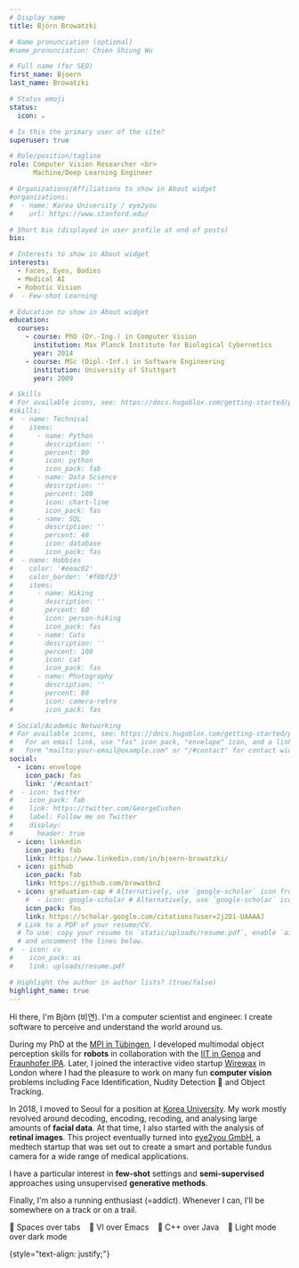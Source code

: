 ```yaml
---
# Display name
title: Björn Browatzki

# Name pronunciation (optional)
#name_pronunciation: Chien Shiung Wu

# Full name (for SEO)
first_name: Bjoern
last_name: Browatzki

# Status emoji
status:
  icon: ☕️

# Is this the primary user of the site?
superuser: true

# Role/position/tagline
role: Computer Vision Researcher <br> 
      Machine/Deep Learning Engineer

# Organizations/Affiliations to show in About widget
#organizations:
#  - name: Korea University / eye2you
#    url: https://www.stanford.edu/

# Short bio (displayed in user profile at end of posts)
bio: 

# Interests to show in About widget
interests:
  - Faces, Eyes, Bodies
  - Medical AI
  - Robotic Vision
#  - Few-shot Learning

# Education to show in About widget
education:
  courses:
    - course: PhD (Dr.-Ing.) in Computer Vision
      institution: Max Planck Institute for Biological Cybernetics
      year: 2014
    - course: MSc (Dipl.-Inf.) in Software Engineering
      institution: University of Stuttgart
      year: 2009

# Skills
# For available icons, see: https://docs.hugoblox.com/getting-started/page-builder/#icons
#skills:
#  - name: Technical
#    items:
#      - name: Python
#        description: ''
#        percent: 80
#        icon: python
#        icon_pack: fab
#      - name: Data Science
#        description: ''
#        percent: 100
#        icon: chart-line
#        icon_pack: fas
#      - name: SQL
#        description: ''
#        percent: 40
#        icon: database
#        icon_pack: fas
#  - name: Hobbies
#    color: '#eeac02'
#    color_border: '#f0bf23'
#    items:
#      - name: Hiking
#        description: ''
#        percent: 60
#        icon: person-hiking
#        icon_pack: fas
#      - name: Cats
#        description: ''
#        percent: 100
#        icon: cat
#        icon_pack: fas
#      - name: Photography
#        description: ''
#        percent: 80
#        icon: camera-retro
#        icon_pack: fas

# Social/Academic Networking
# For available icons, see: https://docs.hugoblox.com/getting-started/page-builder/#icons
#   For an email link, use "fas" icon pack, "envelope" icon, and a link in the
#   form "mailto:your-email@example.com" or "/#contact" for contact widget.
social:
  - icon: envelope
    icon_pack: fas
    link: '/#contact'
#  - icon: twitter
#    icon_pack: fab
#    link: https://twitter.com/GeorgeCushen
#    label: Follow me on Twitter
#    display:
#      header: true
  - icon: linkedin
    icon_pack: fab
    link: https://www.linkedin.com/in/bjoern-browatzki/
  - icon: github
    icon_pack: fab
    link: https://github.com/browatbn2
  - icon: graduation-cap # Alternatively, use `google-scholar` icon from `ai` icon pack
    #  - icon: google-scholar # Alternatively, use `google-scholar` icon from `ai` icon pack
    icon_pack: fas
    link: https://scholar.google.com/citations?user=2j2D1-UAAAAJ
  # Link to a PDF of your resume/CV.
  # To use: copy your resume to `static/uploads/resume.pdf`, enable `ai` icons in `params.yaml`,
  # and uncomment the lines below.
#  - icon: cv
#    icon_pack: ai
#    link: uploads/resume.pdf

# Highlight the author in author lists? (true/false)
highlight_name: true
---
```


Hi there, I'm Björn (비연). I'm a computer scientist and engineer. 
I create software to perceive and understand the world around us.

[//]: # (I'm interested in creating software to perceive and understand the world around us.)

[//]: # (My work deals with images and video.)

During my PhD at the [MPI in Tübingen](https://www.kyb.tuebingen.mpg.de/human-perception-cognition-action), I developed multimodal object perception skills for **robots** in collaboration with the [IIT in Genoa](https://iit.it) and [Fraunhofer IPA](https://www.ipa.fraunhofer.de). 
Later, I joined the interactive video startup [Wirewax](https://wirewax.app) in London where I had the pleasure to work on many fun **computer vision** problems including Face Identification, 
Nudity Detection :eyes: and Object Tracking.

In 2018, I moved to Seoul for a position at [Korea University](https://cogsyslab.notion.site/). My work mostly revolved around decoding, encoding, recoding, and analysing large amounts of **facial data**. 
At that time, I also started with the analysis of **retinal images**. This project eventually turned into [eye2you GmbH](https://eye2you.github.io/), a medtech startup that was set out to create a smart and portable fundus camera for a wide range of medical applications. 

I have a particular interest in **few-shot** settings and **semi-supervised** approaches using unsupervised **generative methods**.

[//]: # (Finally, I'm also a running enthusiast &#40;=addict&#41;. When I'm not injured &#40;which unfortunately has been rare lately&#41; you usually find me somewhere on a track or trail.)
Finally, I'm also a running enthusiast (=addict). Whenever I can, I'll be somewhere on a track or on a trail.

[//]: # (**:small_orange_diamond: Spaces over tabs :small_orange_diamond: VI over Emacs :small_orange_diamond: C++ over Java :small_orange_diamond: Light mode over dark mode**)
:small_blue_diamond: Spaces over tabs &nbsp;&nbsp; :small_blue_diamond: VI over Emacs &nbsp;&nbsp; :small_blue_diamond: C++ over Java &nbsp;&nbsp; :small_blue_diamond: Light mode over dark mode

[//]: # (&nbsp;  <span style="font-size:0.5em;">&#40;yes, I'm old school&#41;</span>)

[//]: # (Gnome over KDE :small_blue_diamond: )


[//]: # (If possible together with people from these fabulous running clubs: )

[//]: # ([Seoul Flyers]&#40;https://seoulflyers.wixsite.com/seoulflyers&#41;, [Victoria Park Harriers]&#40;https://vphthac.org.uk/&#41;, [LAV Tübingen]&#40;https://lav-tuebingen.com/&#41;)

{style="text-align: justify;"}
